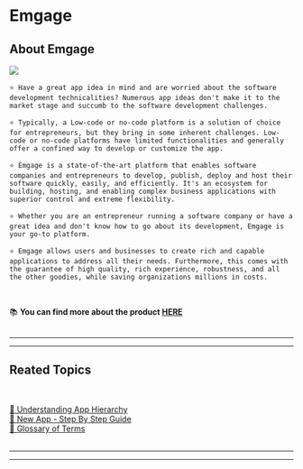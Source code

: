 # Emgage

## About Emgage

![](../resources/emgage-logo-large-transparent-2.png)

    ⭐ Have a great app idea in mind and are worried about the software development technicalities? Numerous app ideas don't make it to the market stage and succumb to the software development challenges.

    ⭐ Typically, a Low-code or no-code platform is a solution of choice for entrepreneurs, but they bring in some inherent challenges. Low-code or no-code platforms have limited functionalities and generally offer a confined way to develop or customize the app.

    ⭐ Emgage is a state-of-the-art platform that enables software companies and entrepreneurs to develop, publish, deploy and host their software quickly, easily, and efficiently. It's an ecosystem for building, hosting, and enabling complex business applications with superior control and extreme flexibility.

    ⭐ Whether you are an entrepreneur running a software company or have a great idea and don't know how to go about its development, Emgage is your go-to platform.

    ⭐ Emgage allows users and businesses to create rich and capable applications to address all their needs. Furthermore, this comes with the guarantee of high quality, rich experience, robustness, and all the other goodies, while saving organizations millions in costs. 

<BR>

📚 **You can find more about the product [HERE][]**  
<BR>

---
---

## Reated Topics

<BR>

[🔖 Understanding App Hierarchy](apphierarchy.md)<BR>
[🔖 New App - Step By Step Guide](createnewchildapp.md)<BR>
[🔖 Glossary of Terms](glossary.md) <BR>
<BR>


---
---


[here]: https://emgage.com/product/



